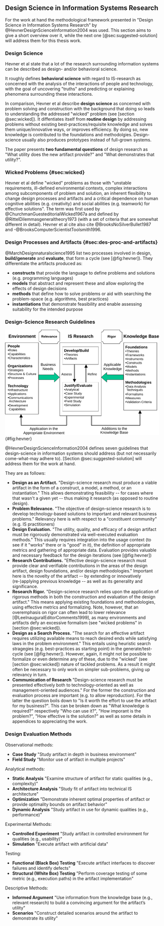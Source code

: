 ## Design Science in Information Systems Research

For the work at hand the methodological
framework presented in "Design Science in Information
Systems Research" by @HevnerDesignScienceInformation2004 was used.
This section aims to give a short overview over it, while the next one [@sec:suggested-solution] will address them for this thesis work.

### Design Science

Hevner et al state that a lot of the research surrounding information systems can be described as design- and/or behavioral science.

It roughly defines **behavioral science** with regard to IS-research as concerned with the analysis of the interactions of people and technology, with the goal of uncovering "truths" and predicting or explaining phenomena surrounding these interactions.

In comparison, Hevner et al describe **design science** as concerned with problem solving and construction with the background that doing so leads to understanding the addressed "wicked" problem (see [section @sec:wicked]). It diffentiates itself from **routine design** by addressing problems without existing best-practices/requisite knowledge and solves them unique/innovative ways, or improves efficiency. By doing so, new knowledge is contributed to the foundations and methodolgies. Design-science usually also produces prototypes instead of full-grown systems.

The paper presents **two fundamental questions** of design research as "What utility does the new artifact provide?" and "What demonstrates that utility?".

### Wicked Problems {#sec:wicked}

Hevner et al define "wicked" problems as those with "unstable requirements, ill-defined environmental contexts, complex interactions among subcomponents of problem and solution, an inherent flexibility to change design processes and artifacts and a critical dependence on human cognitive abilities (e.g. creativity) and social abilities (e.g. teamwork) for effective solutions". The term was first used by @ChurchmanGuesteditorialWicked1967a and defined by @RittelDilemmasgeneraltheory1973 (with a set of criteria that are somewhat different in detail). Hevner et al cite also cite @BrooksNoSilverBullet1987 and -@BrooksComputerScientistToolsmith1996.

### Design Processes and Artifacts {#sec:des-proc-and-artifacts}

@MarchDesignnaturalscience1995 list two processes involved in design, **build/generate** and **evaluate**, that form a cycle (see [@fig:hevner]). They differentiate the artifacts produced as:

- **constructs** that provide the language to define problems and solutions (e.g. programming languages)
- **models** that abstract and represent these and allow exploring the effects of design decisions
- **methods** that define how to solve problems or aid with searching the problem-space (e.g. algorithms, best practices)
- **instantiations** that demonstrate feasibility and enable assessing suitability for the intended purpose

### Design-Science Research Guidelines

![Information Systems Research Framework [@HevnerDesignScienceInformation2004]](figures/Hevner-et-al-2004-figure-2.svg){#fig:hevner}

@HevnerDesignScienceInformation2004 defines seven guidelines that design-science in information systems should address (but not necessarily come-what-may adhere to). [Section @sec:suggested-solution] will address them for the work at hand.

They are as follows:

- **Design as an Artifact.** "Design-science research must produce a viable artifact in the form of a construct, a model, a method, or an instantiation." This allows demonstrating feasibility -- for cases where that wasn't a given yet -- thus making it research (as opposed to routine design). <!-- This -->
- **Problem Relevance.** "The objective of design-science research is to develop technology-based solutions to important and relevant business problems." Relevancy here is with respect to a "constituent community" (e.g. IS practitioners)
- **Design Evaluation.** "The utility, quality, and efficacy of a design artifact must be rigorously demonstrated via well-executed evaluation methods." This usually requires integration into the usage context (to see if it "works" there or is "good" in it), the definition of appropriate metrics and gathering of appropriate data. Evaluation provides valuable and necessary feedback for the design iterations (see [@fig:hevner])
- **Research Contributions.** "Effective design-science research must provide clear and verifiable contributions in the areas of the design artifact, design foundations, and/or design methodologies." Important here is the novelty of the artifact -- by extending or innovatively (re-)applying previous knowledge -- as well as its generality and significance.
- **Research Rigor.** "Design-science research relies upon the application of rigorous methods in both the construction and evaluation of the design artifact." This means applying existing foundations and methodologies, using effective metrics and formalizing. Note, however, that an overemphasis on rigor can often lead to lower relevance [@LeeInauguralEditorComments1999], as many environments and artifacts defy an excessive formalism (see "wicked problems" in [section @sec:wicked]).
- **Design as a Search Process.** "The search for an effective artifact requires utilizing available means to reach desired ends while satisfying laws in the problem environment." This entails using heuristic search stragegies (e.g. best-practices as starting point) in the generate/test-cycle (see [@fig:hevner]). However, again, it might not be possible to formalize or even determine any of these, due to the "wicked" (see [section @sec:wicked]) nature of tackled problems. As a result it might often be necessary to only work on simpler sub-problems, giving up relevancy in turn.
- **Communication of Research** "Design-science research must be presented effectively both to technology-oriented as well as management-oriented audiences." For the former the construction and evaluation process are important (e.g. to allow reproduction). For the latter the question boils down to "Is it worth the effort to use the artifact for my business?". This can be broken down as "What knowledge is required?" respectively "Who can use it?", "How imporant is the problem?", "How effective is the solution?" as well as some details in appendices to appreciating the work.

### Design Evaluation Methods

<!-- TODO drop methods that weren't used -->

<!-- TODO metrics from "Design Evaluation:" --

  * evaluate in terms of:
    * functionality
    * completeness
    * consistency
    * accuracy
    * performance
    * reliability
    * usability
    * fit with the organization
    * other relevant quality attributes
* establish if it does work and in which environments
  * what constitutes “working” and “good”? which metrics?
  * compare with other solutions for the same problem by human experts
  
-->

Observational methods:

- **Case Study** "Study artifact in depth in business environment" <!-- * **{** ^ that **}** * **{** anecdotal evidence by fsu/fk/sbyim/yp how they feel about it? (super-biased due to interaction with me) **}** -->
- **Field Study** "Monitor use of artifact in multiple projects" <!-- TODO * **{** the meinkauf app! what did we use there? ionic and vanilla angular or ng-redux too? TODO get copy of mk repo  **}** -->

Analytical methods:

- **Static Analysis** "Examine structure of artifact for static qualities (e.g., complexity)"
  <!-- TODO * **{** graph out dependencies in both apps, if necessary in one vertical slice of one process  -- TODO make graph of dependencies --  **}** -->
  <!-- TODO * **{** code-examples of very simple apps with both architectures to demonstrate boiler-plate / overhead? Todo-MVC?  -- TODO write examples --  **}** -->
- **Architecture Analysis** "Study fit of artifact into technical IS architecture"
  <!-- TODO * **{** analyze how well it interacts with the rest of the WoN-ecosystem. what defines “interacts well”?  -- TODO ponder --  **}** -->
- **Optimization** "Demonstrate inherent optimal properties of artifact or provide optimality bounds on artifact behavior"
- **Dynamic Analysis** "Study artifact in use for dynamic qualities (e.g., performance)"

Experimental Methods:

- **Controlled Experiment** "Study artifact in controlled environment for qualities (e.g., usability)"
- **Simulation** "Execute artifact with artificial data"

Testing:

- **Functional (Black Box) Testing** "Execute artifact interfaces to discover failures and identify defects"
- **Structural (White Box) Testing** "Perform coverage testing of some metric (e.g., execution paths) in the artifact implementation"

Descriptive Methods:

- **Informed Argument** "Use information from the knowledge base (e.g., relevant research) to build a convincing argument for the artifact’s utility"
  <!-- * **{** ^ this **}** -->
  <!-- TODO: ^ (only) usable for more innovative artifacts for which other methods aren’t feasible -->
- **Scenarios** "Construct detailed scenarios around the artifact to demonstrate its utility"
